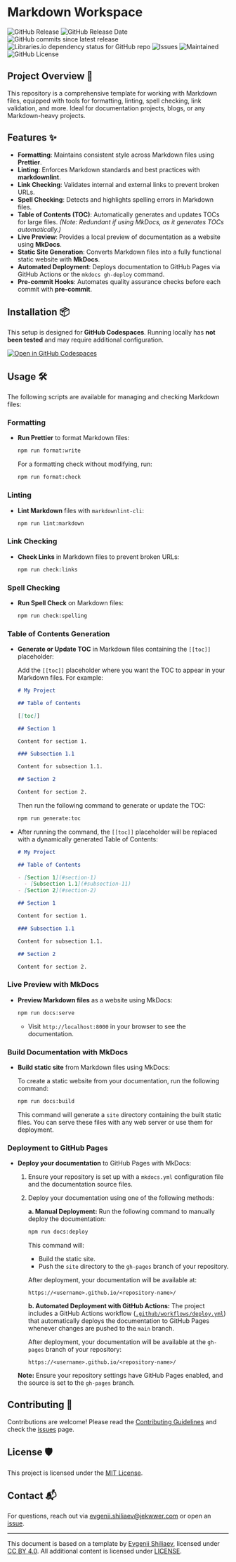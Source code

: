# Markdown Workspace

![GitHub Release](https://img.shields.io/github/v/release/Jekwwer/markdown-workspace?logo=github&link=https%3A%2F%2Fgithub.com%2FJekwwer%2Fmarkdown-workspace%2Freleases%2Flatest)
![GitHub Release Date](https://img.shields.io/github/release-date/Jekwwer/markdown-workspace?link=https%3A%2F%2Fgithub.com%2FJekwwer%2Fmarkdown-workspace%2Freleases%2Flatest)
![GitHub commits since latest release](https://img.shields.io/github/commits-since/Jekwwer/markdown-workspace/latest?link=https%3A%2F%2Fgithub.com%2FJekwwer%2Fmarkdown-workspace%2Freleases%2Flatest)
![Libraries.io dependency status for GitHub repo](https://img.shields.io/librariesio/github/Jekwwer/markdown-workspace?logo=librariesdotio&logoColor=%23FFFFFF)
![Issues](https://img.shields.io/github/issues/Jekwwer/markdown-workspace?logo=github&link=https%3A%2F%2Fgithub.com%2FJekwwer%2Fmarkdown-workspace%2Fissues)
![Maintained](https://img.shields.io/maintenance/yes/2025)
![GitHub License](https://img.shields.io/github/license/Jekwwer/markdown-workspace?link=https%3A%2F%2Fgithub.com%2FJekwwer%2Fmarkdown-workspace%2Fblob%2Fmain%2FLICENSE)

## Project Overview 🚀

This repository is a comprehensive template for working with Markdown files, equipped with tools for formatting,
linting, spell checking, link validation, and more. Ideal for documentation projects, blogs,
or any Markdown-heavy projects.

## Features ✨

- **Formatting**: Maintains consistent style across Markdown files using **Prettier**.
- **Linting**: Enforces Markdown standards and best practices with **markdownlint**.
- **Link Checking**: Validates internal and external links to prevent broken URLs.
- **Spell Checking**: Detects and highlights spelling errors in Markdown files.
- **Table of Contents (TOC)**: Automatically generates and updates TOCs for large files.
  _(Note: Redundant if using MkDocs, as it generates TOCs automatically.)_
- **Live Preview**: Provides a local preview of documentation as a website using **MkDocs**.
- **Static Site Generation**: Converts Markdown files into a fully functional static website with **MkDocs**.
- **Automated Deployment**: Deploys documentation to GitHub Pages via GitHub Actions or the `mkdocs gh-deploy` command.
- **Pre-commit Hooks**: Automates quality assurance checks before each commit with **pre-commit**.

## Installation 📦

This setup is designed for **GitHub Codespaces**.
Running locally has **not been tested** and may require additional configuration.

[![Open in GitHub Codespaces](https://github.com/codespaces/badge.svg)][open-in-codespaces]

## Usage 🛠️

The following scripts are available for managing and checking Markdown files:

### Formatting

- **Run Prettier** to format Markdown files:

  ```bash
  npm run format:write
  ```

  For a formatting check without modifying, run:

  ```bash
  npm run format:check
  ```

### Linting

- **Lint Markdown** files with `markdownlint-cli`:

  ```bash
  npm run lint:markdown
  ```

### Link Checking

- **Check Links** in Markdown files to prevent broken URLs:

  ```bash
  npm run check:links
  ```

### Spell Checking

- **Run Spell Check** on Markdown files:

  ```bash
  npm run check:spelling
  ```

### Table of Contents Generation

- **Generate or Update TOC** in Markdown files containing the `[[toc]]` placeholder:

  Add the `[[toc]]` placeholder where you want the TOC to appear in your Markdown files. For example:

  ```markdown
  # My Project

  ## Table of Contents

  [[toc]]

  ## Section 1

  Content for section 1.

  ### Subsection 1.1

  Content for subsection 1.1.

  ## Section 2

  Content for section 2.
  ```

  Then run the following command to generate or update the TOC:

  ```bash
  npm run generate:toc
  ```

- After running the command, the `[[toc]]` placeholder will be replaced with a dynamically generated Table of Contents:

  ```markdown
  # My Project

  ## Table of Contents

  - [Section 1](#section-1)
    - [Subsection 1.1](#subsection-11)
  - [Section 2](#section-2)

  ## Section 1

  Content for section 1.

  ### Subsection 1.1

  Content for subsection 1.1.

  ## Section 2

  Content for section 2.
  ```

### Live Preview with MkDocs

- **Preview Markdown files** as a website using MkDocs:

  ```bash
  npm run docs:serve
  ```

  - Visit `http://localhost:8000` in your browser to see the documentation.

### Build Documentation with MkDocs

- **Build static site** from Markdown files using MkDocs:

  To create a static website from your documentation, run the following command:

  ```bash
  npm run docs:build
  ```

  This command will generate a `site` directory containing the built static files.
  You can serve these files with any web server or use them for deployment.

### Deployment to GitHub Pages

- **Deploy your documentation** to GitHub Pages with MkDocs:

  1. Ensure your repository is set up with a `mkdocs.yml` configuration file and the documentation source files.

  2. Deploy your documentation using one of the following methods:

     **a. Manual Deployment:**
     Run the following command to manually deploy the documentation:

     ```bash
     npm run docs:deploy
     ```

     This command will:

     - Build the static site.
     - Push the `site` directory to the `gh-pages` branch of your repository.

     After deployment, your documentation will be available at:

     ```plaintext
     https://<username>.github.io/<repository-name>/
     ```

     **b. Automated Deployment with GitHub Actions:**
     The project includes a GitHub Actions workflow ([`.github/workflows/deploy.yml`](.github/workflows/deploy.yml))
     that automatically deploys the documentation to GitHub Pages whenever changes are pushed to the `main` branch.

     After deployment, your documentation will be available at the `gh-pages` branch of your repository:

     ```plaintext
     https://<username>.github.io/<repository-name>/
     ```

  **Note:** Ensure your repository settings have GitHub Pages enabled, and the source is set to the `gh-pages` branch.

## Contributing 👥

Contributions are welcome! Please read the [Contributing Guidelines][CONTRIBUTING] and check the [issues][issues] page.

## License 🛡️

This project is licensed under the [MIT License][LICENSE].

## Contact 📬

For questions, reach out via [evgenii.shiliaev@jekwwer.com][evgenii.shiliaev@jekwwer.com] or open an [issue][issues].

---

This document is based on a template by [Evgenii Shiliaev][evgenii-shiliaev-github],
licensed under [CC BY 4.0][jekwwer-markdown-docs-kit-license]. All additional content is licensed under [LICENSE][LICENSE].

[CONTRIBUTING]: CONTRIBUTING.md
[LICENSE]: LICENSE
[evgenii-shiliaev-github]: https://github.com/Jekwwer
[evgenii.shiliaev@jekwwer.com]: mailto:evgenii.shiliaev@jekwwer.com
[issues]: https://github.com/Jekwwer/markdown-workspace/issues
[jekwwer-markdown-docs-kit-license]: https://github.com/Jekwwer/markdown-docs-kit/blob/main/LICENSE
[open-in-codespaces]: https://codespaces.new/Jekwwer/markdown-workspace
